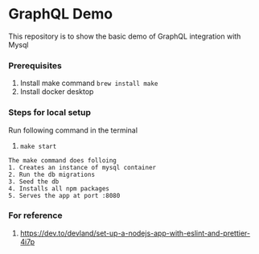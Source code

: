 # GraphQL Demo

This repository is to show the basic demo of GraphQL integration with Mysql

### Prerequisites

1. Install make command `brew install make`
2. Install docker desktop

### Steps for local setup

Run following command in the terminal

1. `make start`

```
The make command does folloing
1. Creates an instance of mysql container
2. Run the db migrations
3. Seed the db
4. Installs all npm packages
5. Serves the app at port :8080

```

### For reference

1. https://dev.to/devland/set-up-a-nodejs-app-with-eslint-and-prettier-4i7p
